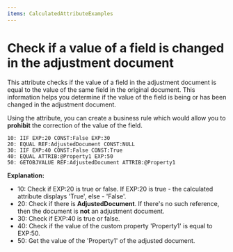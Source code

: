 ```yaml
---
items: CalculatedAttributeExamples
---
```


# Check if a value of a field is changed in the adjustment document

This attribute checks if the value of a field in the adjustment document is equal to the value of the same field in the original document. This information helps you determine if the value of the field is being or has been changed in the adjustment document. 

Using the attribute, you can create a business rule which would allow you to **prohibit** the correction of the value of the field.

```
10: IIF EXP:20 CONST:False EXP:30
20: EQUAL REF:AdjustedDocument CONST:NULL                                  
30: IIF EXP:40 CONST:False CONST:True      
40: EQUAL ATTRIB:@Property1 EXP:50                              
50: GETOBJVALUE REF:AdjustedDocument ATTRIB:@Property1                     
```

**Explanation:**

- 10: Check if EXP:20 is true or false. If EXP:20 is true - the calculated attribute displays 'True', else - 'False'.
- 20: Check if there is **AdjustedDocument**. If there's no such reference, then the document is **not** an adjustment document.
- 30: Check if EXP:40 is true or false.
- 40: Check if the value of the custom property 'Property1' is equal to EXP:50.
- 50: Get the value of the 'Property1' of the adjusted document.
